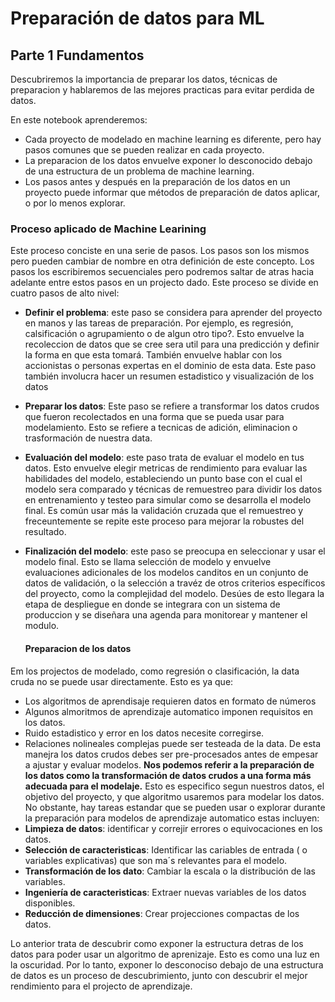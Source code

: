 # Preparación de datos para ML
## Parte 1 Fundamentos
Descubriremos la importancia de preparar los datos, técnicas de preparacion y hablaremos de las mejores practicas para evitar perdida de datos.

En este notebook aprenderemos:
- Cada proyecto de modelado en machine learning es diferente, pero hay pasos comunes que se pueden realizar en cada proyecto.
- La preparacion de los datos envuelve exponer lo desconocido debajo de una estructura de un problema de machine learning.
- Los pasos antes y después en la preparación de los datos en un proyecto puede informar que métodos de preparación de datos aplicar, o por lo menos explorar.

### Proceso aplicado de Machine Learining
Este proceso conciste en una serie de pasos. Los pasos son los mismos pero pueden cambiar de nombre en otra definición de este concepto. Los pasos los escribiremos secuenciales pero podremos saltar de atras hacia adelante entre estos pasos en un projecto dado. Este proceso se divide en cuatro pasos de alto nivel:
- **Definir el problema**: este paso se considera para aprender del proyecto en manos y las tareas de preparación. Por ejemplo, es regresión, calsificación o agrupamiento o de algun otro tipo?. Esto envuelve la recoleccion de datos que se cree sera util para una predicción y definir la forma en que esta tomará. También envuelve hablar con los accionistas o personas expertas en el dominio de esta data. Este paso también involucra hacer un resumen estadistico y visualización de los datos
- **Preparar los datos**: Este paso se refiere a transformar los datos crudos que fueron recolectados en una forma que se pueda usar para modelamiento. Esto se refiere a tecnicas de adición, eliminacion o trasformación de nuestra data.
- **Evaluación del modelo**: este paso trata de evaluar el modelo en tus datos. Esto envuelve elegir metricas de rendimiento para evaluar las habilidades del modelo, estableciendo un punto base con el cual el modelo sera comparado y técnicas de remuestreo para dividir los datos en entrenamiento y testeo para simular como se desarrolla el modelo final. Es común usar más la validación cruzada que el remuestreo y freceuntemente se repite este proceso para mejorar la robustes del resultado.
- **Finalización del modelo**: este paso se preocupa en seleccionar y usar el modelo final. Esto se llama selección de modelo y envuelve evaluaciones adicionales de los modelos canditos en un conjunto de datos de validación, o la selección a travéz de otros criterios específicos del proyecto, como la complejidad del  modelo. Desúes de esto llegara la etapa de  despliegue en donde se integrara con un sistema de produccion y se diseñara una agenda para monitorear y mantener el modulo.

  #### Preparacion de los datos
Em los projectos de modelado, como regresión o clasificación, la data cruda  no se puede usar directamente. Esto es ya que:
- Los algoritmos de aprendisaje requieren datos en formato de números
- Algunos almoritmos de aprendizaje automatico imponen requisitos en los datos.
- Ruido estadistico y error en los datos necesite corregirse.
- Relaciones nolineales complejas puede ser testeada de la data.
De esta manejra los datos crudos debes ser pre-procesados antes de empesar a ajustar y evaluar modelos. 
**Nos podemos referir a la preparación de los datos como la transformación de datos crudos a una forma más adecuada para el modelaje.**
Esto es especifico segun nuestros datos, el objetivo del proyecto, y que algoritmo usaremos para modelar los datos. No obstante, hay tareas estandar que se pueden usar o explorar durante la preparación para modelos de aprendizaje automatico estas incluyen: 
- **Limpieza de datos**: identificar y correjir errores o equivocaciones en los datos.
- **Selección de caracteristicas**: Identificar las cariables de entrada ( o variables explicativas) que son ma´s relevantes para el modelo.
- **Transformación de los dato**: Cambiar la escala o la distribución de las variables.
- **Ingeniería de caracteristicas**: Extraer nuevas variables de los datos disponibles.
- **Reducción de dimensiones**: Crear projecciones compactas de los datos.

Lo anterior trata de descubrir como exponer la estructura detras de los datos para poder usar un algoritmo de aprenizaje. Esto es como una luz en la oscuridad. Por lo tanto, exponer lo desconociso debajo de una estructura de datos es un proceso de descubrimiento, junto con descubrir el mejor rendimiento para el projecto de aprendizaje.
